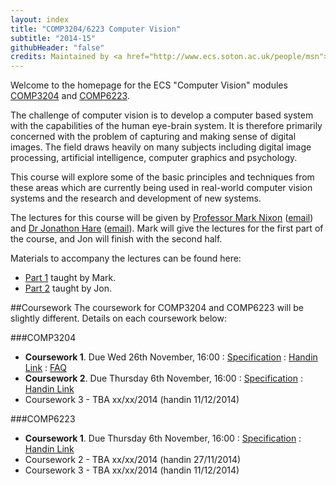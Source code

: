 ```yaml
---
layout: index
title: "COMP3204/6223 Computer Vision"
subtitle: "2014-15"
githubHeader: "false"
credits: Maintained by <a href="http://www.ecs.soton.ac.uk/people/msn">Professor Mark Nixon</a> and <a href="http://www.ecs.soton.ac.uk/people/jsh2">Dr Jonathon Hare</a>.
---
```


Welcome to the homepage for the ECS "Computer Vision" modules [COMP3204](https://secure.ecs.soton.ac.uk/module/COMP3204) and [COMP6223](https://secure.ecs.soton.ac.uk/module/COMP6223).

The challenge of computer vision is to develop a computer based system with the capabilities of the human eye-brain system. It is therefore primarily concerned with the problem of capturing and making sense of digital images. The field draws heavily on many subjects including digital image processing, artificial intelligence, computer graphics and psychology.

This course will explore some of the basic principles and techniques from these areas which are currently being used in real-world computer vision systems and the research and development of new systems.

The lectures for this course will be given by [Professor Mark Nixon](http://www.ecs.soton.ac.uk/people/msn) ([email](mailto:msn@ecs.soton.ac.uk)) and <a href="http://www.ecs.soton.ac.uk/people/jsh2">Dr Jonathon Hare</a> ([email](mailto:jsh2@ecs.soton.ac.uk)). Mark will give the lectures for the first part of the course, and Jon will finish with the second half.

Materials to accompany the lectures can be found here:

* [Part 1](part1.html) taught by Mark.
* [Part 2](part2.html) taught by Jon.

##Coursework
The coursework for COMP3204 and COMP6223 will be slightly different. Details on each coursework below:

###COMP3204

* **Coursework 1**. Due Wed 26th November, 16:00 : [Specification](cw/coursework1.html) : [Handin Link](https://handin.ecs.soton.ac.uk/handin/1415/COMP3204/1/) : [FAQ](cw/coursework1-faq.html)
* **Coursework 2**. Due Thursday 6th November, 16:00 : [Specification](cw/coursework2.html) : [Handin Link](https://handin.ecs.soton.ac.uk/handin/1415/COMP3204/2/)
* Coursework 3 - TBA xx/xx/2014 (handin 11/12/2014)

###COMP6223

* **Coursework 1**. Due Thursday 6th November, 16:00 : [Specification](cw/c6223_coursework1.html) : [Handin Link](https://handin.ecs.soton.ac.uk/handin/1415/COMP6223/3/)
* Coursework 2 - TBA xx/xx/2014 (handin 27/11/2014)
* Coursework 3 - TBA xx/xx/2014 (handin 11/12/2014)
